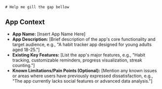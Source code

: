     # Help me gill the gap bellow

## App Context
*   **App Name:** [Insert App Name Here]
*   **App Description:** [Brief description of the app's core functionality and target audience, e.g., "A habit tracker app designed for young adults aged 18-25."]
*   **Existing Key Features:** [List the app's major features, e.g., "Habit tracking, customizable reminders, progress visualization, streak counting."]
*   **Known Limitations/Pain Points (Optional):** [Mention any known issues or areas where users have previously expressed dissatisfaction, e.g., "The app currently lacks social features or advanced data analysis."]